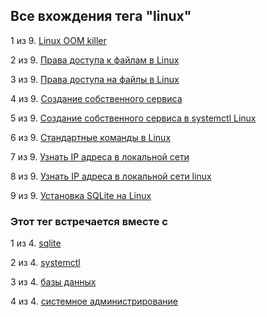 ## Все вхождения тега "linux"


1 из 9. [Linux OOM killer](./2021-04-18_linux_oom_killer.md)

2 из 9. [Права доступа к файлам в Linux](./2020-11-28_file_access_rights_linux.md)

3 из 9. [Права доступа на файлы в Linux](./2021-04-18_linux_file_access.md)

4 из 9. [Создание собственного сервиса](./2021-04-18_linux_custom_service.md)

5 из 9. [Создание собственного сервиса в systemctl Linux](./2020-11-28_custom_service.md)

6 из 9. [Стандартные команды в Linux](./2021-04-18_linux_default_commands.md)

7 из 9. [Узнать IP адреса в локальной сети](./2021-04-18_linux_ip_addresses_in_lan.md)

8 из 9. [Узнать IP адреса в локальной сети linux](./2020-11-28_get_local_ip_linux.md)

9 из 9. [Установка SQLite на Linux](./2020-09-02_linux_sqlite.md)



### Этот тег встречается вместе с


1 из 4. [sqlite](./meta_sqlite.md)

2 из 4. [systemctl](./meta_systemctl.md)

3 из 4. [базы данных](./meta_bazy_dannyh.md)

4 из 4. [системное администрирование](./meta_sistemnoe_administrirovanie.md)

